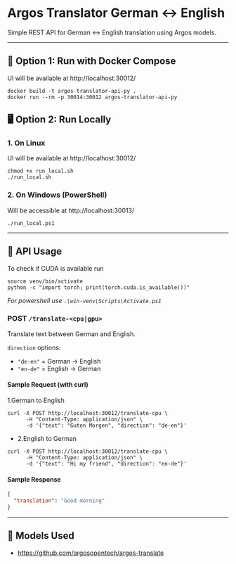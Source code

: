 # Argos Translator German ↔ English

Simple REST API for German ↔ English translation using Argos models.



---

## 🐳 Option 1: Run with Docker Compose

UI will be available at http://localhost:30012/

```shell
docker build -t argos-translator-api-py .
docker run --rm -p 30014:30012 argos-translator-api-py 
```

## 🖥️ Option 2: Run Locally

### 1. On Linux

UI will be available at http://localhost:30012/

```shell
chmod +x run_local.sh
./run_local.sh
```

### 2. On Windows (PowerShell)

Will be accessible at http://localhost:30013/

```shell
./run_local.ps1
```

---

## 🔁 API Usage

To check if CUDA is available run

```shell
source venv/bin/activate
python -c "import torch; print(torch.cuda.is_available())"
```
_For powershell use `.\win-venv\Scripts\Activate.ps1`_

### POST `/translate-<cpu|gpu>`

Translate text between German and English.

`direction` options:

- `"de-en"` = German → English
- `"en-de"` = English → German

#### Sample Request (with curl)

1.German to English

```shell
curl -X POST http://localhost:30012/translate-cpu \
      -H "Content-Type: application/json" \
      -d '{"text": "Guten Morgen", "direction": "de-en"}'
```

- 2.English to German

```shell
curl -X POST http://localhost:30012/translate-cpu \
      -H "Content-Type: application/json" \
      -d '{"text": "Hi my friend", "direction": "en-de"}'
```

#### Sample Response

```json
{
  "translation": "Good morning"
}
```
---

## 🧩 Models Used

- https://github.com/argosopentech/argos-translate



